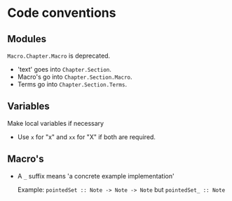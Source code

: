# Code conventions

## Modules

`Macro.Chapter.Macro` is deprecated.


- 'text' goes into `Chapter.Section`.
- Macro's go into `Chapter.Section.Macro`.
- Terms go into `Chapter.Section.Terms`.

## Variables
Make local variables if necessary

- Use `x` for "x" and `xx` for "X" if both are required.

## Macro's

- A `_` suffix means 'a concrete example implementation'

  Example:
  `pointedSet :: Note -> Note -> Note` but `pointedSet_ :: Note`
